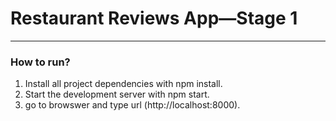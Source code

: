 # Restaurant Reviews App—Stage 1
---
### How to run?
1. Install all project dependencies with npm install.
2. Start the development server with npm start.
3. go to browswer and type url (http://localhost:8000).

